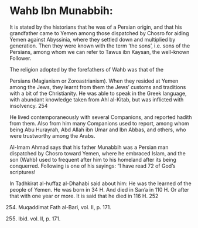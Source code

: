 Wahb Ibn Munabbih:
==================

  
  
  

It is stated by the historians that he was of a Persian origin, and that
his grandfather came to Yemen among those dispatched by Chosro for
aiding Yemen against Abyssinia, where they settled down and multiplied
by generation. Then they were known with the term ‘the sons’, i.e. sons
of the Persians, among whom we can refer to Tawus ibn Kaysan, the
well-known Follower.

The religion adopted by the forefathers of Wahb was that of the

Persians (Magianism or Zoroastrianism). When they resided at Yemen among
the Jews, they learnt from them the Jews’ customs and traditions with a
bit of the Christianity. He was able to speak in the Greek language,
with abundant knowledge taken from Ahl al-Kitab, but was inflicted with
insolvency. <span id="_anchor_254"></span>254

He lived contemporaneously with several Companions, and reported hadith
from them. Also from him many Companions used to report, among whom
being Abu Hurayrah, Abd Allah ibn Umar and Ibn Abbas, and others, who
were trustworthy among the Arabs.

Al-Imam Ahmad says that his father Munabbih was a Persian man dispatched
by Chosro toward Yemen, where he embraced Islam, and the son (Wahb) used
to frequent after him to his homeland after its being conquerred.
Following is one of his sayings: “I have read 72 of God’s scriptures!

In Tadhkirat al-huffaz al-Dhahabi said about him: He was the learned of
the people of Yemen. He was born in 34 H. And died in San’a in 110 H. Or
after that with one year or more. It is said that he died in 116 H.
<span id="_anchor_252"></span>252

  
  
  

254. Muqaddimat Fath al-Bari, vol. II, p. 171.

255. Ibid. vol. II, p. 171.
